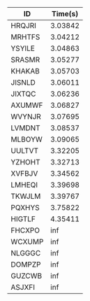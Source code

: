 |ID|Time(s)|
|-|-|
|HRQJRI|3.03842|
|MRHTFS|3.04212|
|YSYILE|3.04863|
|SRASMR|3.05277|
|KHAKAB|3.05703|
|JISNLD|3.06011|
|JIXTQC|3.06236|
|AXUMWF|3.06827|
|WVYNJR|3.07695|
|LVMDNT|3.08537|
|MLBOYW|3.09065|
|UULTVT|3.32205|
|YZHOHT|3.32713|
|XVFBJV|3.34562|
|LMHEQI|3.39698|
|TKWJLM|3.39767|
|PQXHYS|3.75822|
|HIGTLF|4.35411|
|FHCXPO|inf|
|WCXUMP|inf|
|NLGGGC|inf|
|DOMPZP|inf|
|GUZCWB|inf|
|ASJXFI|inf|
